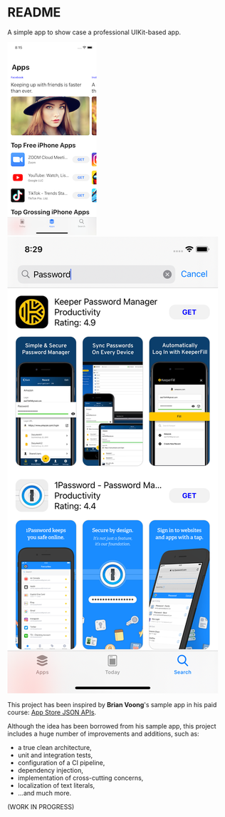 #  README

A simple app to show case a professional UIKit-based app.

![Apps](Images/apps.png)
![Search](Images/search.png)

This project has been inspired by **Brian Voong**'s sample app in his paid course: [App Store JSON APIs](https://www.letsbuildthatapp.com/course/AppStore%20JSON%20APIs).

Although the idea has been borrowed from his sample app, this project includes a huge number of improvements and additions, such as:

- a true clean architecture,
- unit and integration tests,
- configuration of a CI pipeline,
- dependency injection,
- implementation of cross-cutting concerns,
- localization of text literals,
- ...and much more.

(WORK IN PROGRESS)
